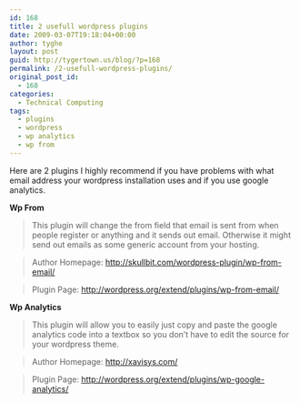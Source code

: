 ```yaml
---
id: 168
title: 2 usefull wordpress plugins
date: 2009-03-07T19:18:04+00:00
author: tyghe
layout: post
guid: http://tygertown.us/blog/?p=168
permalink: /2-usefull-wordpress-plugins/
original_post_id:
  - 168
categories:
  - Technical Computing
tags:
  - plugins
  - wordpress
  - wp analytics
  - wp from
---
```

Here are 2 plugins I highly recommend if you have problems with what email address your wordpress installation uses and if you use google analytics.

**Wp From**

> This plugin will change the from field that email is sent from when people register or anything and it sends out email. Otherwise it might send out emails as some generic account from your hosting.
  
> Author Homepage: http://skullbit.com/wordpress-plugin/wp-from-email/
  
> Plugin Page: http://wordpress.org/extend/plugins/wp-from-email/ 

**Wp Analytics**

> This plugin will allow you to easily just copy and paste the google analytics code into a textbox so you don&#8217;t have to edit the source for your wordpress theme.
  
> Author Homepage: http://xavisys.com/
  
> Plugin Page: http://wordpress.org/extend/plugins/wp-google-analytics/